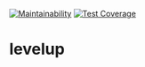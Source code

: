[![Maintainability](https://api.codeclimate.com/v1/badges/2c6c94bb622d8f3c5af4/maintainability)](https://codeclimate.com/github/Skwal/levelup/maintainability)
[![Test Coverage](https://api.codeclimate.com/v1/badges/2c6c94bb622d8f3c5af4/test_coverage)](https://codeclimate.com/github/Skwal/levelup/test_coverage)

# levelup
